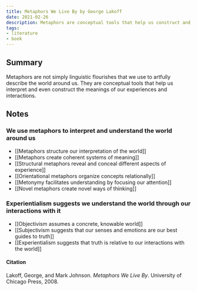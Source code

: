 ```yaml
---
title: Metaphors We Live By by George Lakoff
date: 2021-02-26
description: Metaphors are conceptual tools that help us construct and interpret experience.
tags:
- literature
- book
---
```

## Summary
Metaphors are not simply linguistic flourishes that we use to artfully describe the world around us. They are conceptual tools that help us interpret and even construct the meanings of our experiences and interactions.

## Notes

### We use metaphors to interpret and understand the world around us
- [[Metaphors structure our interpretation of the world]]
- [[Metaphors create coherent systems of meaning]]
- [[Structural metaphors reveal and conceal different aspects of experience]]
- [[Orientational metaphors organize concepts relationally]]
- [[Metonymy facilitates understanding by focusing our attention]]
- [[Novel metaphors create novel ways of thinking]]

### Experientialism suggests we understand the world through our interactions with it
- [[Objectivism assumes a concrete, knowable world]]
- [[Subjectivism suggests that our senses and emotions are our best guides to truth]]
- [[Experientialism suggests that truth is relative to our interactions with the world]]

#### Citation
Lakoff, George, and Mark Johnson. *Metaphors We Live By*. University of Chicago Press, 2008.
